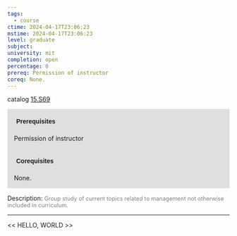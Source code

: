 ```yaml
---
tags:
  - course
ctime: 2024-04-17T23:06:23
mstime: 2024-04-17T23:06:23
level: graduate
subject: 
university: mit
completion: open
percentage: 0
prereq: Permission of instructor
coreq: None.
---
```


catalog [15.S69](http://student.mit.edu/catalog/m15c.html#15.S69)

<span style="display: block; padding: 15px; background-color: rgb(100, 100, 100, 0.2);"><font id="m_prereq1380_0" style="display: block; font-family: Arial, sans-serif; font-weight: bold; padding: 5px">Prerequisites</font><br><span id="prereq1380_0">Permission of instructor</span></span>
<span style="display: block; padding: 15px; background-color: rgb(100, 100, 100, 0.2);"><font id="m_coreq1380_0" style="display: block; font-family: Arial, sans-serif; font-weight: bold; padding: 5px">Corequisites</font><br><span id="coreq1380_0">None.</span></span>

<font style="">Description:</font>
<font style="color: grey; font-size: 0.8rem;">Group study of current topics related to management not otherwise included in curriculum.</font>



---

<< HELLO, WORLD >>
